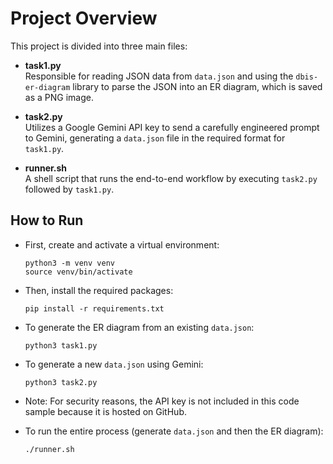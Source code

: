 # Project Overview

This project is divided into three main files:

- **task1.py**  
    Responsible for reading JSON data from `data.json` and using the `dbis-er-diagram` library to parse the JSON into an ER diagram, which is saved as a PNG image.

- **task2.py**  
    Utilizes a Google Gemini API key to send a carefully engineered prompt to Gemini, generating a `data.json` file in the required format for `task1.py`.

- **runner.sh**  
    A shell script that runs the end-to-end workflow by executing `task2.py` followed by `task1.py`.

## How to Run
- First, create and activate a virtual environment:
    ```
    python3 -m venv venv
    source venv/bin/activate
    ```

- Then, install the required packages:
    ```
    pip install -r requirements.txt
    ```
- To generate the ER diagram from an existing `data.json`:
    ```
    python3 task1.py
    ```

- To generate a new `data.json` using Gemini:
    ```
    python3 task2.py
    ```
* Note: For security reasons, the API key is not included in this code sample because it is hosted on GitHub.
- To run the entire process (generate `data.json` and then the ER diagram):
    ```
    ./runner.sh
    ```
